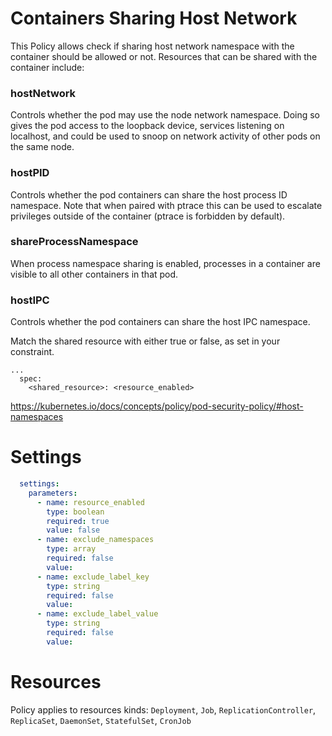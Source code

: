 # Containers Sharing Host Network

This Policy allows check if sharing host network namespace with the container should be allowed or not. Resources that can be shared with the container include:

### hostNetwork
Controls whether the pod may use the node network namespace. Doing so gives the pod access to the loopback device, services listening on localhost, and could be used to snoop on network activity of other pods on the same node.

### hostPID
Controls whether the pod containers can share the host process ID namespace. Note that when paired with ptrace this can be used to escalate privileges outside of the container (ptrace is forbidden by default).

### shareProcessNamespace
When process namespace sharing is enabled, processes in a container are visible to all other containers in that pod.

### hostIPC
Controls whether the pod containers can share the host IPC namespace.


Match the shared resource with either true or false, as set in your constraint. 
```
...
  spec:
    <shared_resource>: <resource_enabled>
```
https://kubernetes.io/docs/concepts/policy/pod-security-policy/#host-namespaces


# Settings
```yaml
  settings:
    parameters:
      - name: resource_enabled
        type: boolean
        required: true
        value: false
      - name: exclude_namespaces
        type: array
        required: false
        value:
      - name: exclude_label_key
        type: string
        required: false
        value:
      - name: exclude_label_value
        type: string
        required: false
        value:
```

# Resources
Policy applies to resources kinds:
`Deployment`, `Job`, `ReplicationController`, `ReplicaSet`, `DaemonSet`, `StatefulSet`, `CronJob`
